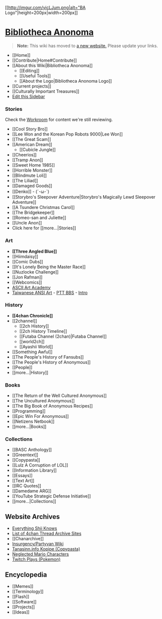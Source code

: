 [[http://imgur.com/yjcLJum.png|alt="BA Logo"|height=200px|width=200px]]

[Bibliotheca Anonoma](https://wiki.bibanon.org) 
===================

> **Note:** This wiki has moved to [a new website.](https://wiki.bibanon.org) Please update your links.

* [[Home]]
* [[Contribute|Home#Contribute]]
* [[About this Wiki|Bibliotheca Anonoma]]
  * [[Editing]]
  * [[Useful Tools]]
  * [[About the Logo|Bibliotheca Anonoma Logo]]
* [[Current projects]]
* [[Culturally Important Treasures]]
* [Edit this Sidebar](https://github.com/bibanon/bibanon/wiki/_Sidebar/_edit)

### Stories

Check the [Workroom](https://trello.com/b/ohziwjHI/content-to-import) for content we're still reviewing.

* [[Cool Story Bro]]
* [[Lee Won and the Korean Pop Robots 9000|Lee Won]]
* [[The Great Scam]]
* [[American Dream]]
  * [[Cubicle Jungle]]
* [[Cheerios]]
* [[Tramp Anon]]
* [[Sweet Home 1985]]
* [[Horrible Monster]]
* [[Blindmute Loli]]
* [[The Liliad]]
* [[Damaged Goods]]
* [[Denko]] - (´･ω･`)
* [[Storybro's Sleepover Adventure|Storybro's Magically Lewd Sleepover Adventure]]
* [[A Tsundere Christmas Carol]]
* [[The Bridgekeeper]]
* [[Romeo-san and Juliette]]
* [[Uncle Anon]]
* Click here for [[more...|Stories]]

### Art

* **[[Three Angled Blue]]**
* [[Hiimdaisy]]
* [[Comic Dubs]]
* [[It's Lonely Being the Master Race]]
* [[Nuzlocke Challenge]]
* [[Jon Rafman]]
* [[Webcomics]]
* [ASCII Art Academy](http://www.roysac.com/learn/default.html)
* [Taiwanese ANSI Art](http://ansi.loli.tw/) - [PTT BBS](https://www.ptt.cc/bbs/asciiart/) - [Intro](http://www.asiadigitalmap.com/2011/09/about-taiwanese-bbs/)

### History

* **[[4chan Chronicle]]**
* [[2channel]]
  * [[2ch History]]
  * [[2ch History Timeline]]
  * [[Futaba Channel (2chan)|Futaba Channel]]
  * [[world2ch]]
  * [[Ayashii World]]
* [[Something Awful]]
* [[The People's History of Fansubs]]
* [[The People's History of Anonymous]]
* [[People]]
* [[more...|History]]

### Books

* [[The Return of the Well Cultured Anonymous]]
* [[The Uncultured Anonymous]]
* [[The Big Book of Anonymous Recipes]]
* [[Programming]]
* [[Epic Win For Anonymous]]
* [[Netizens Netbook]]
* [[more...|Books]]

### Collections

* [[BASC Anthology]]
* [[Greentext]]
* [[Copypasta]]
* [[Lulz A Corruption of LOL]]
* [[Information Library]]
* [[Essays]]
* [[Text Art]]
* [[IRC Quotes]]
* [[Damedame ARG]]
* [[YouTube Strategic Defense Initiative]]
* [[more...|Collections]]

## Website Archives

* [Everything Shii Knows](http://bibanon.org/everything-shii-knows/shii.org/knows/Everything_Shii_Knows.html)
* [List of 4chan Thread Archive Sites](http://archiveteam.org/index.php?title=4chan)
* [[Chanarchive]]
* [Insurgency/Partyvan Wiki](http://insurg.in/index.php?title=Main_Page)
* [Tanasinn.info Kopipe (Copypasta)](https://github.com/bibanon/Tanasinn-Kopipe/wiki)
* [Neglected Mario Characters](https://github.com/bibanon/Neglected-Mario-Characters/wiki)
* [Twitch Plays (Pokemon)](http://github.com/bibanon/Twitch-Plays/wiki)

## Encyclopedia

* [[Memes]]
* [[Terminology]]
* [[Flash]]
* [[Software]]
* [[Projects]]
* [[Ideas]]